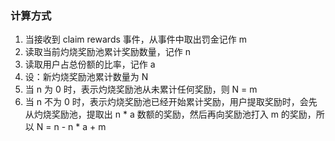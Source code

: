 ### 计算方式

1. 当接收到 claim rewards 事件，从事件中取出罚金记作 m
2. 读取当前灼烧奖励池累计奖励数量，记作 n
3. 读取用户占总份额的比率，记作 a
4. 设：新灼烧奖励池累计数量为 N
5. 当 n 为 0 时，表示灼烧奖励池从未累计任何奖励，则 N = m
6. 当 n 不为 0 时，表示灼烧奖励池已经开始累计奖励，用户提取奖励时，会先从灼烧奖励池，提取出 n * a 数额的奖励，然后再向奖励池打入 m 的奖励，所以
     N = n - n * a + m

